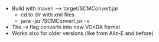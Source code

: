 - Build with maven --> target/SCMConvert.jar
  - cd to dir with xml files
  - java -jar <path>/SCMConvert.jar -v
- The -v flag converts into new VOnDA format
- Works also for older versions (like from Aliz-E and before)
